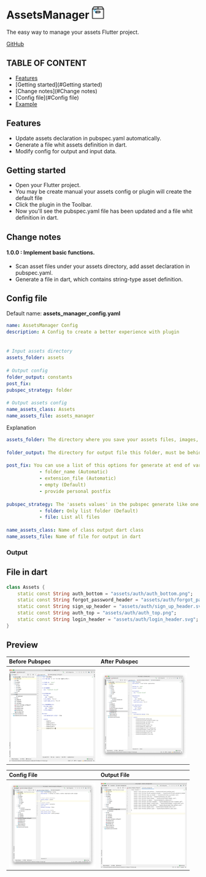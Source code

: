 # AssetsManager   <img src="preview/assets_manager_icon.svg" width="32"/>
The easy way to manage your assets Flutter project.

[GitHub](https://github.com/jamescardona11/AssetsManager)

## TABLE OF CONTENT
- [Features](#Features)
- [Getting started](#Getting started)
- [Change notes](#Change notes)
- [Config file](#Config file)
- [Example](#Output)

## Features
- Update assets declaration in pubspec.yaml automatically.
- Generate a file whit assets definition in dart.
- Modify config for output and input data.

## Getting started
* Open your Flutter project.
* You may be create manual your assets config or plugin will create the default file
* Click the plugin in the Toolbar.
* Now you'll see the pubspec.yaml file has been updated and a file whit definition in dart.


## Change notes
#### 1.0.0 : Implement basic functions.

- Scan asset files under your assets directory, add asset declaration in pubspec.yaml.
- Generate a file in dart, which contains string-type asset definition.

     
## Config file
Default name: **assets_manager_config.yaml**

``` yaml
name: AssetsManager Config
description: A Config to create a better experience with plugin


# Input assets directory
assets_folder: assets

# Output config
folder_output: constants
post_fix: 
pubspec_strategy: folder

# Output assets config
name_assets_class: Assets
name_assets_file: assets_manager

```

Explanation

``` yaml
assets_folder: The directory where you save your assets files, images, videos, etc

folder_output: The directory for output file this folder, must be behid \lib

post_fix: You can use a list of this options for generate at end of var in dart
            - folder_name (Automatic)
            - extension_file (Automatic)
            - empty (Default)
            - provide personal postfix

pubspec_strategy: The 'assets values' in the pubspec generate like one these strategy
            - folder: Only list folder (Default)
            - file: List all files

name_assets_class: Name of class output dart class
name_assets_file: Name of file for output in dart

```


### Output

## File in dart
``` dart
class Assets {
	static const String auth_bottom = "assets/auth/auth_bottom.png";
	static const String forgot_password_header = "assets/auth/forgot_password_header.svg";
	static const String sign_up_header = "assets/auth/sign_up_header.svg";
	static const String auth_top = "assets/auth/auth_top.png";
	static const String login_header = "assets/auth/login_header.svg";
}
```

## Preview

| Before Pubspec  | After Pubspec|
| :---        |    :----  |
|   |
| <img src="preview/before.png" width="225"/>  | <img src="preview/after.png" width="225"/>       |

| Config File  | Output File |
| :---        |    :----  |
| |
| <img src="preview/config_file.png" width="225"/>  | <img src="preview/output.png" width="225"/>     |





